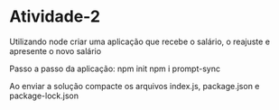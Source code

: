 # Atividade-2

Utilizando node criar uma aplicação que recebe o salário, o reajuste e apresente o novo salário

Passo a passo da aplicação:
npm init
npm i prompt-sync

Ao enviar a solução compacte os arquivos index.js, package.json e package-lock.json
